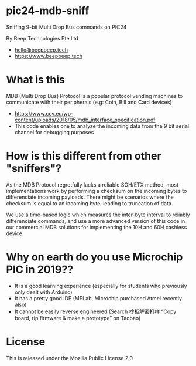 # pic24-mdb-sniff
Sniffing 9-bit Multi Drop Bus commands on PIC24

By Beep Technologies Pte Ltd
- hello@beepbeep.tech
- https://www.beepbeep.tech

What is this
======
MDB (Multi Drop Bus) Protocol is a popular protocol vending machines to communicate with their peripherals (e.g: Coin, Bill and Card devices) 
- https://www.ccv.eu/wp-content/uploads/2018/05/mdb_interface_specification.pdf
- This code enables one to analyze the incoming data from the 9 bit serial channel for debugging purposes


How is this different from other "sniffers"?
=====
As the MDB Protocol regretfully lacks a reliable SOH/ETX method, most implementations work by performing a checksum on the incoming bytes to differenciate incoming payloads. There might be scenarios where the checksum is equal to an incoming byte, leading to truncation of data.

We use a time-based logic which measures the inter-byte interval to reliably differenciate commands, and use a more advanced version of this code in our commercial MDB solutions for implementing the 10H and 60H cashless device.

Why on earth do you use Microchip PIC in 2019??
=====
- It is a good learning experience (especially for students who previously only dealt with Arduino)
- It has a pretty good IDE (MPLab, Microchip purchased Atmel recently also)
- It cannot be easily reverse engineered (Search 抄板解密打样 “Copy board, rip firmware & make a prototype” on Taobao)

License
=====
This is released under the Mozilla Public License 2.0
